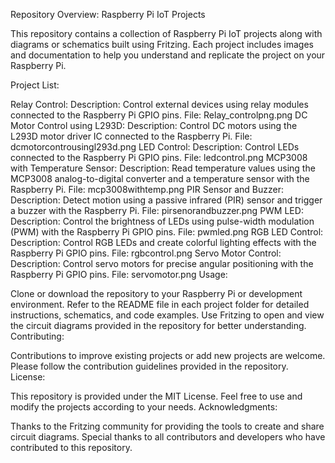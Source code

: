 Repository Overview: Raspberry Pi IoT Projects

This repository contains a collection of Raspberry Pi IoT projects along with diagrams or schematics built using Fritzing. Each project includes images and documentation to help you understand and replicate the project on your Raspberry Pi.

Project List:

Relay Control:
Description: Control external devices using relay modules connected to the Raspberry Pi GPIO pins.
File: Relay_controlpng.png
DC Motor Control using L293D:
Description: Control DC motors using the L293D motor driver IC connected to the Raspberry Pi.
File: dcmotorcontrousingl293d.png
LED Control:
Description: Control LEDs connected to the Raspberry Pi GPIO pins.
File: ledcontrol.png
MCP3008 with Temperature Sensor:
Description: Read temperature values using the MCP3008 analog-to-digital converter and a temperature sensor with the Raspberry Pi.
File: mcp3008withtemp.png
PIR Sensor and Buzzer:
Description: Detect motion using a passive infrared (PIR) sensor and trigger a buzzer with the Raspberry Pi.
File: pirsenorandbuzzer.png
PWM LED:
Description: Control the brightness of LEDs using pulse-width modulation (PWM) with the Raspberry Pi GPIO pins.
File: pwmled.png
RGB LED Control:
Description: Control RGB LEDs and create colorful lighting effects with the Raspberry Pi GPIO pins.
File: rgbcontrol.png
Servo Motor Control:
Description: Control servo motors for precise angular positioning with the Raspberry Pi GPIO pins.
File: servomotor.png
Usage:

Clone or download the repository to your Raspberry Pi or development environment.
Refer to the README file in each project folder for detailed instructions, schematics, and code examples.
Use Fritzing to open and view the circuit diagrams provided in the repository for better understanding.
Contributing:

Contributions to improve existing projects or add new projects are welcome. Please follow the contribution guidelines provided in the repository.
License:

This repository is provided under the MIT License. Feel free to use and modify the projects according to your needs.
Acknowledgments:

Thanks to the Fritzing community for providing the tools to create and share circuit diagrams.
Special thanks to all contributors and developers who have contributed to this repository.
